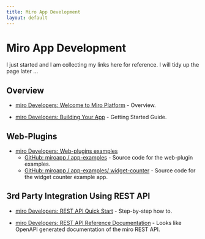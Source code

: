 ```yaml
---
title: Miro App Development
layout: default
---
```

# Miro App Development

I just started and I am collecting my links here for reference. I will tidy up the page later ...

## Overview

* [miro Developers: Welcome to Miro Platform](https://developers.miro.com/docs/welcome) - Overview.

* [miro Developers: Building Your App](https://developers.miro.com/docs/getting-started) - Getting Started Guide.

## Web-Plugins

* [miro Developers: Web-plugins examples](https://developers.miro.com/docs/web-plugin-examples)
  * [GitHub: miroapp / app-examples](https://github.com/miroapp/app-examples) - Source code for the web-plugin examples.
  * [GitHub: miroapp / app-examples/ widget-counter](https://github.com/miroapp/app-examples/tree/master/widget-counter) - Source code for the widget counter example app.

## 3rd Party Integration Using REST API

* [miro Developers: REST API Quick Start](https://developers.miro.com/docs/introduction-to-rest-api) - Step-by-step how to.

* [miro Developers: REST API Reference Documentation](https://developers.miro.com/reference) - Looks like OpenAPI generated documentation of the miro REST API.
